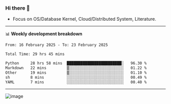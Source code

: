 ### Hi there 👋
<!-- * Daily Meditation via Leetcode/Competitive-Programming. -->
* Focus on OS/Database Kernel, Cloud/Distributed System, Literature.

-------

📊 **Weekly development breakdown**
<!--START_SECTION:waka-->

```txt
From: 16 February 2025 - To: 23 February 2025

Total Time: 29 hrs 45 mins

Python     28 hrs 58 mins  ████████████████████████░   96.30 %
Markdown   22 mins         ▒░░░░░░░░░░░░░░░░░░░░░░░░   01.22 %
Other      19 mins         ▒░░░░░░░░░░░░░░░░░░░░░░░░   01.10 %
sh         8 mins          ░░░░░░░░░░░░░░░░░░░░░░░░░   00.49 %
YAML       7 mins          ░░░░░░░░░░░░░░░░░░░░░░░░░   00.40 %
```

<!--END_SECTION:waka-->

-------

<!-- [![Leetcode Stats](https://leetcard.jacoblin.cool/hzhang413?font=Fira+Mono)](https://leetcode.com/fxrc) -->
![image](./cyberpunk-ghost-in-the-shell.gif)
<!--![image](./gis-archive.png)-->
